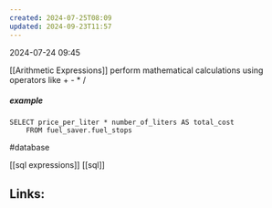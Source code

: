 ```yaml
---
created: 2024-07-25T08:09
updated: 2024-09-23T11:57
---
```

2024-07-24 09:45

[[Arithmetic Expressions]] perform mathematical calculations using operators like + - * / 

##### example
```
SELECT price_per_liter * number_of_liters AS total_cost
	FROM fuel_saver.fuel_stops
```

#database 

 [[sql expressions]] [[sql]]
## Links:



